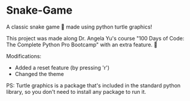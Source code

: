 # Snake-Game
A classic snake game 🐍 made using python turtle graphics!

This project was made along Dr. Angela Yu's course "100 Days of Code: The Complete Python Pro Bootcamp" with an extra feature. 🌟

Modifications:
- Added a reset feature (by pressing 'r')
- Changed the theme

PS: Turtle graphics is a package that's included in the standard python library, so you don't need to install any package to run it.
